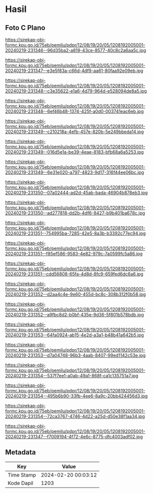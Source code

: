 # Hasil

## Foto C Plano

https://sirekap-obj-formc.kpu.go.id/75eb/pemilu/pdpr/12/08/19/20/05/1208192005001-20240219-231346--96d35ba2-a819-43ce-8577-40c8c2a6aa5c.jpg

https://sirekap-obj-formc.kpu.go.id/75eb/pemilu/pdpr/12/08/19/20/05/1208192005001-20240219-231347--e3e5f83a-c66d-4df9-aa61-80faa92e09eb.jpg

https://sirekap-obj-formc.kpu.go.id/75eb/pemilu/pdpr/12/08/19/20/05/1208192005001-20240219-231348--c3e35622-e1a6-4d79-964d-e528094de8a5.jpg

https://sirekap-obj-formc.kpu.go.id/75eb/pemilu/pdpr/12/08/19/20/05/1208192005001-20240219-231348--6ef46b48-1374-425f-a0d0-003741eac6eb.jpg

https://sirekap-obj-formc.kpu.go.id/75eb/pemilu/pdpr/12/08/19/20/05/1208192005001-20240219-231349--c210218a-4efb-457e-820b-5e249bbeda14.jpg

https://sirekap-obj-formc.kpu.go.id/75eb/pemilu/pdpr/12/08/19/20/05/1208192005001-20240219-231349--016d5e1a-be39-4eae-8183-bfb68a6a5253.jpg

https://sirekap-obj-formc.kpu.go.id/75eb/pemilu/pdpr/12/08/19/20/05/1208192005001-20240219-231349--6e31e020-a797-4823-9d17-316f44ee06bc.jpg

https://sirekap-obj-formc.kpu.go.id/75eb/pemilu/pdpr/12/08/19/20/05/1208192005001-20240219-231350--07a02444-ad2d-45ab-bada-46904b878eb3.jpg

https://sirekap-obj-formc.kpu.go.id/75eb/pemilu/pdpr/12/08/19/20/05/1208192005001-20240219-231350--ad277818-dd2b-4df6-8427-b9b401ba678c.jpg

https://sirekap-obj-formc.kpu.go.id/75eb/pemilu/pdpr/12/08/19/20/05/1208192005001-20240219-231351--754995ba-7285-42e5-8a3b-b3392c77ec94.jpg

https://sirekap-obj-formc.kpu.go.id/75eb/pemilu/pdpr/12/08/19/20/05/1208192005001-20240219-231351--f85ef586-9583-4e82-979c-7a0599fc5a86.jpg

https://sirekap-obj-formc.kpu.go.id/75eb/pemilu/pdpr/12/08/19/20/05/1208192005001-20240219-231351--cdd56808-65fa-4d8d-8fc9-659fed6dc6a6.jpg

https://sirekap-obj-formc.kpu.go.id/75eb/pemilu/pdpr/12/08/19/20/05/1208192005001-20240219-231352--d2aa4c4e-9e60-455d-bc8c-308b312f0b58.jpg

https://sirekap-obj-formc.kpu.go.id/75eb/pemilu/pdpr/12/08/19/20/05/1208192005001-20240219-231352--a9fbc8d2-b0bf-435e-9d36-5f801b578bdb.jpg

https://sirekap-obj-formc.kpu.go.id/75eb/pemilu/pdpr/12/08/19/20/05/1208192005001-20240219-231353--64fa0924-ab15-4e2d-a3a1-b48b41a642b5.jpg

https://sirekap-obj-formc.kpu.go.id/75eb/pemilu/pdpr/12/08/19/20/05/1208192005001-20240219-231353--d7a04748-96b3-4aab-8407-99ed1142c53e.jpg

https://sirekap-obj-formc.kpu.go.id/75eb/pemilu/pdpr/12/08/19/20/05/1208192005001-20240219-231354--537f7ee1-a0ab-49a1-868f-ca1c135751a7.jpg

https://sirekap-obj-formc.kpu.go.id/75eb/pemilu/pdpr/12/08/19/20/05/1208192005001-20240219-231354--495b6b90-33fb-4ee6-8a9c-20bb424456d3.jpg

https://sirekap-obj-formc.kpu.go.id/75eb/pemilu/pdpr/12/08/19/20/05/1208192005001-20240219-231354--72ca3767-4746-4d22-a25d-d50e38f1aa34.jpg

https://sirekap-obj-formc.kpu.go.id/75eb/pemilu/pdpr/12/08/19/20/05/1208192005001-20240219-231347--f7009194-4f72-4e6c-8775-dfc4003adf02.jpg


## Metadata

| Key        | Value               |
| ---------- | ------------------- |
| Time Stamp | 2024-02-20 00:03:12 |
| Kode Dapil | 1203                |



